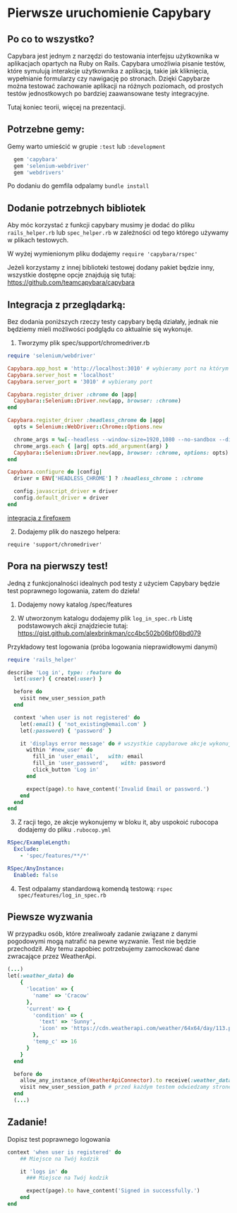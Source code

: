 # Pierwsze uruchomienie Capybary

## Po co to wszystko?

Capybara jest jednym z narzędzi do testowania interfejsu użytkownika w aplikacjach opartych na Ruby on Rails. Capybara umożliwia pisanie testów, które symulują interakcje użytkownika z aplikacją, takie jak kliknięcia, wypełnianie formularzy czy nawigację po stronach. Dzięki Capybarze można testować zachowanie aplikacji na różnych poziomach, od prostych testów jednostkowych po bardziej zaawansowane testy integracyjne.

Tutaj koniec teorii, więcej na prezentacji.

## Potrzebne gemy:

Gemy warto umieścić w grupie ```:test``` lub ```:development```

```ruby
  gem 'capybara'
  gem 'selenium-webdriver'
  gem 'webdrivers'
```
Po dodaniu do gemfila odpalamy ```bundle install```

## Dodanie potrzebnych bibliotek

Aby móc korzystać z funkcji capybary musimy je dodać do pliku ```rails_helper.rb``` lub ```spec_helper.rb``` w zależności od tego którego używamy w plikach testowych.

W wyżej wymienionym pliku dodajemy ```require 'capybara/rspec'```

Jeżeli korzystamy z innej biblioteki testowej dodany pakiet będzie inny, wszystkie dostępne opcje znajdują się tutaj: https://github.com/teamcapybara/capybara

## Integracja z przeglądarką:
Bez dodania poniższych rzeczy testy capybary będą działały, jednak nie będziemy mieli możliwości podglądu co aktualnie się wykonuje.

1. Tworzymy plik spec/support/chromedriver.rb

```ruby
require 'selenium/webdriver'

Capybara.app_host = 'http://localhost:3010' # wybieramy port na którym capybara będzie uruchamiała przeglądarkę
Capybara.server_host = 'localhost'
Capybara.server_port = '3010' # wybieramy port

Capybara.register_driver :chrome do |app|
  Capybara::Selenium::Driver.new(app, browser: :chrome)
end

Capybara.register_driver :headless_chrome do |app|
  opts = Selenium::WebDriver::Chrome::Options.new

  chrome_args = %w[--headless --window-size=1920,1080 --no-sandbox --disable-dev-shm-usage]
  chrome_args.each { |arg| opts.add_argument(arg) }
  Capybara::Selenium::Driver.new(app, browser: :chrome, options: opts)
end

Capybara.configure do |config|
  driver = ENV['HEADLESS_CHROME'] ? :headless_chrome : :chrome

  config.javascript_driver = driver
  config.default_driver = driver
end

```

[integracja z firefoxem](https://medium.com/@ethanryan/testing-your-app-in-the-browser-with-capybara-rails-backend-react-frontend-e409671c4596)

2. Dodajemy plik do naszego helpera:

```require 'support/chromedriver'```

## Pora na pierwszy test!

Jedną z funkcjonalności idealnych pod testy z użyciem Capybary będzie test poprawnego logowania, zatem do dzieła!

1. Dodajemy nowy katalog /spec/features

2. W utworzonym katalogu dodajemy plik ```log_in_spec.rb```
Listę podstawowych akcji znajdziecie tutaj: https://gist.github.com/alexbrinkman/cc4bc502b06bf08bd079

Przykładowy test logowania (próba logowania nieprawidłowymi danymi)

```ruby
require 'rails_helper'

describe 'Log in', type: :feature do
  let(:user) { create(:user) }

  before do
    visit new_user_session_path
  end

  context 'when user is not registered' do
    let(:email) { 'not_existing@email.com' }
    let(:password) { 'password' }

    it 'displays error message' do # wszystkie capybarowe akcje wykonujemy w bloku it
      within '#new_user' do
        fill_in 'user_email',	with: email
        fill_in 'user_password',	with: password
        click_button 'Log in'
      end

      expect(page).to have_content('Invalid Email or password.')
    end
  end
end
```

3. Z racji tego, ze akcje wykonujemy w bloku it, aby uspokoić rubocopa dodajemy do pliku ```.rubocop.yml```
```yml
RSpec/ExampleLength:
  Exclude:
    - 'spec/features/**/*'

RSpec/AnyInstance:
  Enabled: false
```

4. Test odpalamy standardową komendą testową: ```rspec spec/features/log_in_spec.rb```

## Piewsze wyzwania

W przypadku osób, które zrealiwoały zadanie związane z danymi pogodowymi mogą natrafić na pewne wyzwanie. Test nie będzie przechodził.
Aby temu zapobiec potrzebujemy zamockować dane zwracające przez WeatherApi.

```ruby
(...)
let(:weather_data) do
    {
      'location' => {
        'name' => 'Cracow'
      },
      'current' => {
        'condition' => {
          'text' => 'Sunny',
          'icon' => 'https://cdn.weatherapi.com/weather/64x64/day/113.png'
        },
        'temp_c' => 16
      }
    }
  end

  before do
    allow_any_instance_of(WeatherApiConnector).to receive(:weather_data).and_return(weather_data) # mockujemy dane pogodowe
    visit new_user_session_path # przed każdym testem odwiedzamy stronę logowania
  end
  (...)
```

## Zadanie!
Dopisz test poprawnego logowania
```ruby
context 'when user is registered' do
    ## Miejsce na Twój kodzik

    it 'logs in' do
      ### Miejsce na Twój kodzik

      expect(page).to have_content('Signed in successfully.')
    end
end
```
